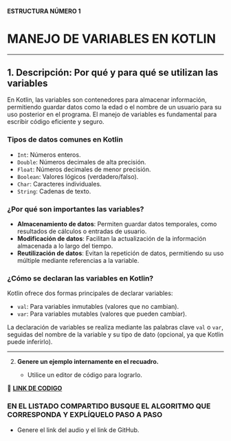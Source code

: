 #### ESTRUCTURA NÚMERO 1
# MANEJO DE VARIABLES EN KOTLIN

---

## 1. Descripción: Por qué y para qué se utilizan las variables

En Kotlin, las variables son contenedores para almacenar información, permitiendo guardar datos como la edad o el nombre de un usuario para su uso posterior en el programa. El manejo de variables es fundamental para escribir código eficiente y seguro.

### Tipos de datos comunes en Kotlin

* `Int`: Números enteros.
* `Double`: Números decimales de alta precisión.
* `Float`: Números decimales de menor precisión.
* `Boolean`: Valores lógicos (verdadero/falso).
* `Char`: Caracteres individuales.
* `String`: Cadenas de texto.

### ¿Por qué son importantes las variables?

* **Almacenamiento de datos**: Permiten guardar datos temporales, como resultados de cálculos o entradas de usuario.
* **Modificación de datos**: Facilitan la actualización de la información almacenada a lo largo del tiempo.
* **Reutilización de datos**: Evitan la repetición de datos, permitiendo su uso múltiple mediante referencias a la variable.

### ¿Cómo se declaran las variables en Kotlin?

Kotlin ofrece dos formas principales de declarar variables:

* `val`: Para variables inmutables (valores que no cambian).
* `var`: Para variables mutables (valores que pueden cambiar).

La declaración de variables se realiza mediante las palabras clave `val` o `var`, seguidas del nombre de la variable y su tipo de dato (opcional, ya que Kotlin puede inferirlo).

---
   
2. **Genere un ejemplo internamente en el recuadro.**  

   - Utilice un editor de código para lograrlo.  

🔗 **[LINK DE CODIGO](https://pl.kotl.in/aDq7EaxJ2?from=1&to=15&theme=darcula&readOnly=true)** 

### EN EL LISTADO COMPARTIDO BUSQUE EL ALGORITMO QUE CORRESPONDA Y EXPLÍQUELO PASO A PASO  
- Genere el link del audio y el link de GitHub.  
